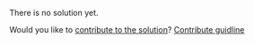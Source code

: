 
There is no solution yet.

Would you like to [contribute to the solution](https://github.com/BFEdev/BFE.dev-solutions/blob/main/css/grid-layout-1_en.md)? [Contribute guidline](https://github.com/BFEdev/BFE.dev-solutions#how-to-contribute)

